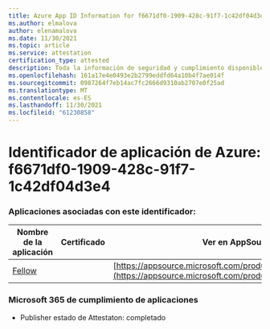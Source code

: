 ```yaml
---
title: Azure App ID Information for f6671df0-1909-428c-91f7-1c42df04d3e4
ms.author: elmalova
author: elenamalova
ms.date: 11/30/2021
ms.topic: article
ms.service: attestation
certification_type: attested
description: Toda la información de seguridad y cumplimiento disponible para f6671df0-1909-428c-91f7-1c42df04d3e4.
ms.openlocfilehash: 161a17e4e0493e2b2799eddfd64a10b4f7ae014f
ms.sourcegitcommit: 0987264f7eb14ac7fc2666d9310ab2707e0f25ad
ms.translationtype: MT
ms.contentlocale: es-ES
ms.lasthandoff: 11/30/2021
ms.locfileid: "61230858"
---
```

# <a name="azure-app-id-f6671df0-1909-428c-91f7-1c42df04d3e4"></a>Identificador de aplicación de Azure: f6671df0-1909-428c-91f7-1c42df04d3e4


### <a name="apps-associated-with-this-id"></a>Aplicaciones asociadas con este identificador:
| **Nombre de la aplicación** | **Certificado** | **Ver en AppSource** |
|--------------|---------------|-----------------------|
| [Fellow](https://docs.microsoft.com/microsoft-365-app-certification/forward/WA200002576) |  | [https://appsource.microsoft.com/product/office/WA200002576](https://appsource.microsoft.com/product/office/WA200002576) |

### <a name="microsoft-365-app-compliance-status"></a>Microsoft 365 de cumplimiento de aplicaciones
- Publisher estado de Attestaton: completado
